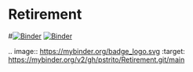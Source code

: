 # Retirement
#[![Binder](https://mybinder.org/badge_logo.svg)](https://mybinder.org/v2/gh/pstrito/Retirement.git/main)
[![Binder](https://mybinder.org/badge_logo.svg)](https://mybinder.org/v2/gh/pstrito/Retirement.git/main?urlpath=apps%2F)

.. image:: https://mybinder.org/badge_logo.svg
 :target: https://mybinder.org/v2/gh/pstrito/Retirement.git/main

